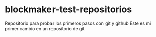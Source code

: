 # blockmaker-test-repositorios
Repositorio para probar los primeros pasos con git y github
Este es mi primer cambio en un repositorio de git
